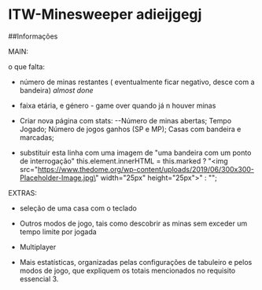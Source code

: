 # ITW-Minesweeper adieijgegj
##Informações

MAIN: 

o que falta:
- número de minas restantes ( eventualmente ficar negativo, desce com a bandeira) *almost done*

- faixa etária, e género - game over quando já n houver minas

- Criar nova página com stats:
    --Número de minas abertas; Tempo Jogado; Número de jogos ganhos (SP e MP); Casas com bandeira e marcadas; 

- substituir esta linha com uma imagem de "uma bandeira com um ponto de interrogação"
 this.element.innerHTML = this.marked ? "<img src=\"https://www.thedome.org/wp-content/uploads/2019/06/300x300-Placeholder-Image.jpg\" width=\"25px\" height=\"25px\">" : "";

EXTRAS:

- seleção de uma casa com o teclado

- Outros modos de jogo, tais como descobrir as minas sem exceder um tempo limite por jogada

- Multiplayer

- Mais estatísticas, organizadas pelas configurações de tabuleiro e pelos modos
de jogo, que expliquem os totais mencionados no requisito essencial 3.